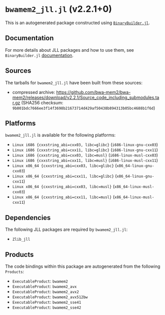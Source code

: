 # `bwamem2_jll.jl` (v2.2.1+0)

This is an autogenerated package constructed using [`BinaryBuilder.jl`](https://github.com/JuliaPackaging/BinaryBuilder.jl).

## Documentation

For more details about JLL packages and how to use them, see `BinaryBuilder.jl` [documentation](https://docs.binarybuilder.org/stable/jll/).

## Sources

The tarballs for `bwamem2_jll.jl` have been built from these sources:

* compressed archive: https://github.com/bwa-mem2/bwa-mem2/releases/download/v2.2.1/Source_code_including_submodules.tar.gz (SHA256 checksum: `9b001bdc7666ee3f14f3698b21673714d429af50438b894313b05bc4688b1f6d`)

## Platforms

`bwamem2_jll.jl` is available for the following platforms:

* `Linux i686 {cxxstring_abi=cxx03, libc=glibc}` (`i686-linux-gnu-cxx03`)
* `Linux i686 {cxxstring_abi=cxx11, libc=glibc}` (`i686-linux-gnu-cxx11`)
* `Linux i686 {cxxstring_abi=cxx03, libc=musl}` (`i686-linux-musl-cxx03`)
* `Linux i686 {cxxstring_abi=cxx11, libc=musl}` (`i686-linux-musl-cxx11`)
* `Linux x86_64 {cxxstring_abi=cxx03, libc=glibc}` (`x86_64-linux-gnu-cxx03`)
* `Linux x86_64 {cxxstring_abi=cxx11, libc=glibc}` (`x86_64-linux-gnu-cxx11`)
* `Linux x86_64 {cxxstring_abi=cxx03, libc=musl}` (`x86_64-linux-musl-cxx03`)
* `Linux x86_64 {cxxstring_abi=cxx11, libc=musl}` (`x86_64-linux-musl-cxx11`)

## Dependencies

The following JLL packages are required by `bwamem2_jll.jl`:

* `Zlib_jll`

## Products

The code bindings within this package are autogenerated from the following `Products`:

* `ExecutableProduct`: `bwamem2`
* `ExecutableProduct`: `bwamem2_avx`
* `ExecutableProduct`: `bwamem2_avx2`
* `ExecutableProduct`: `bwamem2_avx512bw`
* `ExecutableProduct`: `bwamem2_sse41`
* `ExecutableProduct`: `bwamem2_sse42`

